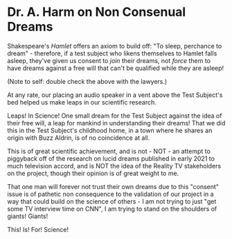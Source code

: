 # Dr. A. Harm on Non Consenual Dreams

Shakespeare's _Hamlet_ offers an axiom to build off: "To sleep, perchance to dream" - therefore, if a test subject who likens themselves to Hamlet falls asleep, they've given us consent to _join_ their dreams, not _force_ them to have dreams against a free will that can't be qualified while they are asleep!

(Note to self: double check the above with the lawyers.)

At any rate, our placing an audio speaker in a vent above the Test Subject's bed helped us make leaps in our scientific research.

Leaps! In Science! One small dream for the Test Subject against the idea of their free will, a leap for mankind in understanding their dreams! That we did this in the Test Subject's childhood home, in a town where he shares an origin with Buzz Aldrin, is of no coincidence at all.

This is of great scientific achievement, and is not - NOT - an attempt to piggyback off of the research on lucid dreams published in early 2021 to much television accord, and is NOT the idea of the Reality TV stakeholders on the project, though their opinion is of great weight to me.

That one man will forever not trust their own dreams due to this "consent" issue is of pathetic non consequence to the validation of our project in a way that could build on the science of others - I am not trying to just "get some TV interview time on CNN", I am trying to stand on the shoulders of giants! Giants!

This! Is! For! Science!
